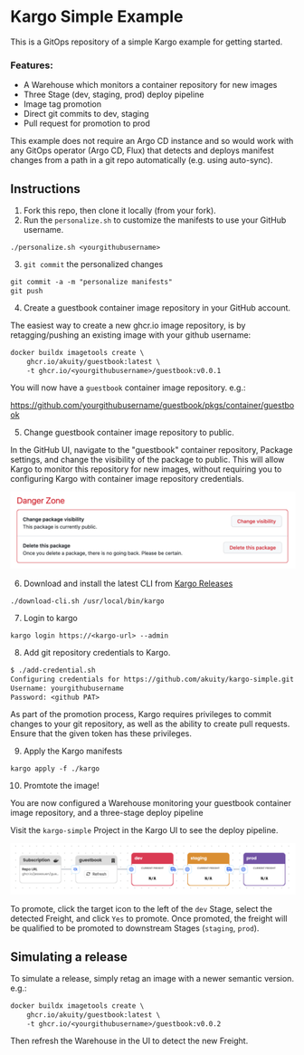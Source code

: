 # Kargo Simple Example

This is a GitOps repository of a simple Kargo example for getting started.

### Features:
* A Warehouse which monitors a container repository for new images
* Three Stage (dev, staging, prod) deploy pipeline
* Image tag promotion
* Direct git commits to dev, staging
* Pull request for promotion to prod

This example does not require an Argo CD instance and so would work with any GitOps operator (Argo CD, Flux) that detects and deploys manifest changes from a path in a git repo automatically (e.g. using auto-sync).


## Instructions

1. Fork this repo, then clone it locally (from your fork).
2. Run the `personalize.sh` to customize the manifests to use your GitHub username.
```
./personalize.sh <yourgithubusername>
```
3. `git commit` the personalized changes
```
git commit -a -m "personalize manifests"
git push
```
4. Create a guestbook container image repository in your GitHub account. 

The easiest way to create a new ghcr.io image repository, is by retagging/pushing an existing image with your github username:

```
docker buildx imagetools create \
    ghcr.io/akuity/guestbook:latest \
    -t ghcr.io/<yourgithubusername>/guestbook:v0.0.1
```

You will now have a `guestbook` container image repository. e.g.:

https://github.com/yourgithubusername/guestbook/pkgs/container/guestbook

5. Change guestbook container image repository to public.

In the GitHub UI, navigate to the "guestbook" container repository, Package settings, and change the visibility of the package to public. This will allow Kargo to monitor this repository for new images, without requiring you to configuring Kargo with container image repository credentials.

![change-package-visibility](docs/change-package-visibility.png)

6. Download and install the latest CLI from [Kargo Releases](https://github.com/akuity/kargo/releases)

```
./download-cli.sh /usr/local/bin/kargo
```

7. Login to kargo

```
kargo login https://<kargo-url> --admin
```

8. Add git repository credentials to Kargo.

```
$ ./add-credential.sh
Configuring credentials for https://github.com/akuity/kargo-simple.git
Username: yourgithubusername
Password: <github PAT>
```

As part of the promotion process, Kargo requires privileges to commit changes to your git repository, as well as the ability to create pull requests. Ensure that the given token has these privileges.


9. Apply the Kargo manifests

```
kargo apply -f ./kargo
```

10. Promtote the image!

You are now configured a Warehouse monitoring your guestbook container image repository, and a three-stage deploy pipeline

Visit the `kargo-simple` Project in the Kargo UI to see the deploy pipeline.

![pipeline](docs/pipeline.png)

To promote, click the target icon to the left of the `dev` Stage, select the detected Freight, and click `Yes` to promote. Once promoted, the freight will be qualified to be promoted to downstream Stages (`staging`, `prod`).


## Simulating a release

To simulate a release, simply retag an image with a newer semantic version. e.g.:

```
docker buildx imagetools create \
    ghcr.io/akuity/guestbook:latest \
    -t ghcr.io/<yourgithubusername>/guestbook:v0.0.2
```

Then refresh the Warehouse in the UI to detect the new Freight.
